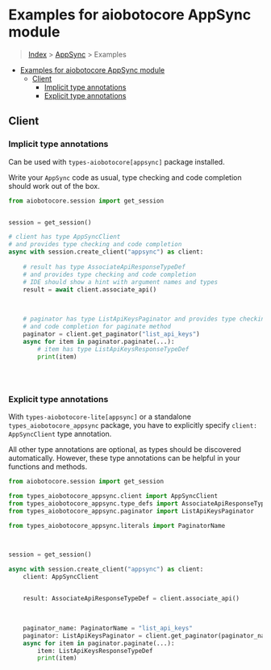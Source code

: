 <a id="examples-for-aiobotocore-appsync-module"></a>

# Examples for aiobotocore AppSync module

> [Index](../README.md) > [AppSync](./README.md) > Examples

- [Examples for aiobotocore AppSync module](#examples-for-aiobotocore-appsync-module)
  - [Client](#client)
    - [Implicit type annotations](#implicit-type-annotations)
    - [Explicit type annotations](#explicit-type-annotations)

<a id="client"></a>

## Client

<a id="implicit-type-annotations"></a>

### Implicit type annotations

Can be used with `types-aiobotocore[appsync]` package installed.

Write your `AppSync` code as usual, type checking and code completion should
work out of the box.

```python
from aiobotocore.session import get_session


session = get_session()

# client has type AppSyncClient
# and provides type checking and code completion
async with session.create_client("appsync") as client:
    
    # result has type AssociateApiResponseTypeDef
    # and provides type checking and code completion
    # IDE should show a hint with argument names and types
    result = await client.associate_api()
    

    
    # paginator has type ListApiKeysPaginator and provides type checking
    # and code completion for paginate method
    paginator = client.get_paginator("list_api_keys")
    async for item in paginator.paginate(...):
        # item has type ListApiKeysResponseTypeDef
        print(item)
    

    
```

<a id="explicit-type-annotations"></a>

### Explicit type annotations

With `types-aiobotocore-lite[appsync]` or a standalone
`types_aiobotocore_appsync` package, you have to explicitly specify
`client: AppSyncClient` type annotation.

All other type annotations are optional, as types should be discovered
automatically. However, these type annotations can be helpful in your functions
and methods.

```python
from aiobotocore.session import get_session

from types_aiobotocore_appsync.client import AppSyncClient
from types_aiobotocore_appsync.type_defs import AssociateApiResponseTypeDef
from types_aiobotocore_appsync.paginator import ListApiKeysPaginator

from types_aiobotocore_appsync.literals import PaginatorName



session = get_session()

async with session.create_client("appsync") as client:
    client: AppSyncClient

    
    result: AssociateApiResponseTypeDef = client.associate_api()
    

    
    paginator_name: PaginatorName = "list_api_keys"
    paginator: ListApiKeysPaginator = client.get_paginator(paginator_name)
    async for item in paginator.paginate(...):
        item: ListApiKeysResponseTypeDef
        print(item)
    

    
```
